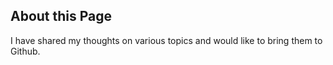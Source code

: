 ## About this Page
I have shared my thoughts on various topics and would like to bring them to Github. 

